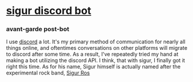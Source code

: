 # [sigur discord bot](https://github.com/MattWyatt/sigur-discord-bot)
### avant-garde post-bot
I use [discord](https://discordapp.com) a lot. It's my primary method of communication for nearly all things online, and oftentimes conversations on other platforms will migrate to discord after some time. As a result, I've repeatedly tried my hand at making a bot utilizing the discord API. I think, that with sigur, I finally got it right this time. As for his name, Sigur himself is actually named after the experimental rock band, [Sigur Ros](https://www.youtube.com/watch?v=hnAwPeqrdAk)
